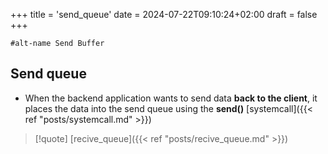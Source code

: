 +++
title = 'send_queue'
date = 2024-07-22T09:10:24+02:00
draft = false
+++

	#alt-name Send Buffer 
## Send queue 

- When the backend application wants to send data **back to the client**, it places the data into the send queue using the **send()** [systemcall]({{< ref "posts/systemcall.md" >}}) 

>[!quote] [recive_queue]({{< ref "posts/recive_queue.md" >}})